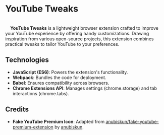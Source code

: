 <h1>YouTube Tweaks</h1>
<p style="white-space: pre-wrap;">
    <strong>YouTube Tweaks</strong> is a lightweight browser extension crafted to improve your YouTube experience by offering handy customizations. Drawing inspiration from various open-source projects, this extension combines practical tweaks to tailor YouTube to your preferences.
</p>

<h2>Technologies</h2>
<ul>
    <li><strong>JavaScript (ES6)</strong>: Powers the extension's functionality.</li>
    <li><strong>Webpack</strong>: Bundles the code for deployment.</li>
    <li><strong>Babel</strong>: Ensures compatibility across browsers.</li>
    <li><strong>Chrome Extensions API</strong>: Manages settings (chrome.storage) and tab interactions (chrome.tabs).</li>
</ul>

<h2>Credits</h2>
<ul>
    <li>
        <strong>Fake YouTube Premium Icon</strong>: Adapted from <a href="https://github.com/anubiskun/fake-youtube-premium-extension" target="_blank" rel="noopener noreferrer">anubiskun/fake-youtube-premium-extension</a> by <a href="https://github.com/anubiskun" target="_blank" rel="noopener noreferrer">anubiskun</a>.
    </li>
</ul>

